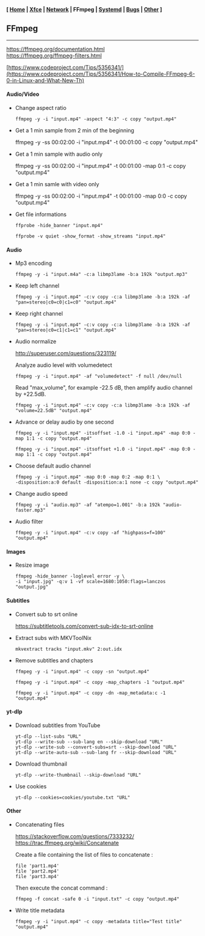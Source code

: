<link href="style.css" rel="stylesheet"></link>

**[ [Home](00-Home.html) | [Xfce](05-Xfce.html) | [Network](10-Network.html) | FFmpeg | [Systemd](20-Systemd.html) | [Bugs](25-Bugs.html) | [Other](99-Other.html) ]**

## FFmpeg

---

https://ffmpeg.org/documentation.html  
https://ffmpeg.org/ffmpeg-filters.html  

[https://www.codeproject.com/Tips/5356341/](https://www.codeproject.com/Tips/5356341/How-to-Compile-FFmpeg-6-0-in-Linux-and-What-New-Th)  


#### Audio/Video

* Change aspect ratio

    `ffmpeg -y -i "input.mp4" -aspect "4:3" -c copy "output.mp4"`

* Get a 1 min sample from 2 min of the beginning

    ffmpeg -y -ss 00:02:00 -i "input.mp4" -t 00:01:00 -c copy "output.mp4"

* Get a 1 min sample with audio only

    ffmpeg -y -ss 00:02:00  -i "input.mp4" -t 00:01:00 -map 0:1 -c copy "output.mp4"

* Get a 1 min samle with video only

    ffmpeg -y -ss 00:02:00 -i "input.mp4" -t 00:01:00 -map 0:0 -c copy "output.mp4"

* Get file informations

    `ffprobe -hide_banner "input.mp4"`

    `ffprobe -v quiet -show_format -show_streams "input.mp4"`
    

#### Audio

* Mp3 encoding

    `ffmpeg -y -i "input.m4a" -c:a libmp3lame -b:a 192k "output.mp3"`
    
* Keep left channel

    `ffmpeg -y -i "input.mp4" -c:v copy -c:a libmp3lame -b:a 192k -af "pan=stereo|c0=c0|c1=c0" "output.mp4"`
    
* Keep right channel

    `ffmpeg -y -i "input.mp4" -c:v copy -c:a libmp3lame -b:a 192k -af "pan=stereo|c0=c1|c1=c1" "output.mp4"`
    
* Audio normalize

    http://superuser.com/questions/323119/  

    Analyze audio level with volumedetect
    
    `ffmpeg -y -i "input.mp4" -af "volumedetect" -f null /dev/null`
    
    Read "max_volume", for example -22.5 dB, then amplify audio channel by +22.5dB.
    
    `ffmpeg -y -i "input.mp4" -c:v copy -c:a libmp3lame -b:a 192k -af "volume=22.5dB" "output.mp4"`
    
* Advance or delay audio by one second

    `ffmpeg -y -i "input.mp4" -itsoffset -1.0 -i "input.mp4" -map 0:0 -map 1:1 -c copy "output.mp4"`

    `ffmpeg -y -i "input.mp4" -itsoffset +1.0 -i "input.mp4" -map 0:0 -map 1:1 -c copy "output.mp4"`
    
* Choose default audio channel

    ```
    ffmpeg -y -i "input.mp4" -map 0:0 -map 0:2 -map 0:1 \
    -disposition:a:0 default -disposition:a:1 none -c copy "output.mp4"
    ```
    
* Change audio speed

    `ffmpeg -y -i "audio.mp3" -af "atempo=1.001" -b:a 192k "audio-faster.mp3"`

* Audio filter

    `ffmpeg -y -i "input.mp4" -c:v copy -af "highpass=f=100" "output.mp4"`


#### Images
    
* Resize image
    
    ```
    ffmpeg -hide_banner -loglevel error -y \
    -i "input.jpg" -q:v 1 -vf scale=1680:1050:flags=lanczos "output.jpg"
    ```


#### Subtitles

* Convert sub to srt online

    https://subtitletools.com/convert-sub-idx-to-srt-online  

* Extract subs with MKVToolNix

    `mkvextract tracks "input.mkv" 2:out.idx`

* Remove subtitles and chapters

    `ffmpeg -y -i "input.mp4" -c copy -sn "output.mp4"`

    `ffmpeg -y -i "input.mp4" -c copy -map_chapters -1 "output.mp4"`
    
    `ffmpeg -y -i "input.mp4" -c copy -dn -map_metadata:c -1 "output.mp4"`
    

#### yt-dlp

* Download subtitles from YouTube

    ```
    yt-dlp --list-subs "URL"
    yt-dlp --write-sub --sub-lang en --skip-download "URL"
    yt-dlp --write-sub --convert-subs=srt --skip-download "URL"
    yt-dlp --write-auto-sub --sub-lang fr --skip-download "URL"
    ```
    
* Download thumbnail
    
    `yt-dlp --write-thumbnail --skip-download "URL"`

* Use cookies

    `yt-dlp --cookies=cookies/youtube.txt "URL"`


#### Other

* Concatenating files
    
    https://stackoverflow.com/questions/7333232/  
    https://trac.ffmpeg.org/wiki/Concatenate  

    Create a file containing the list of files to concatenate :
    
    ```
    file 'part1.mp4'
    file 'part2.mp4'
    file 'part3.mp4'
    ``` 

    Then execute the concat command :

    `ffmpeg -f concat -safe 0 -i "input.txt" -c copy "output.mp4"`

* Write title metadata
    
    `ffmpeg -y -i "input.mp4" -c copy -metadata title="Test title" "output.mp4"`


